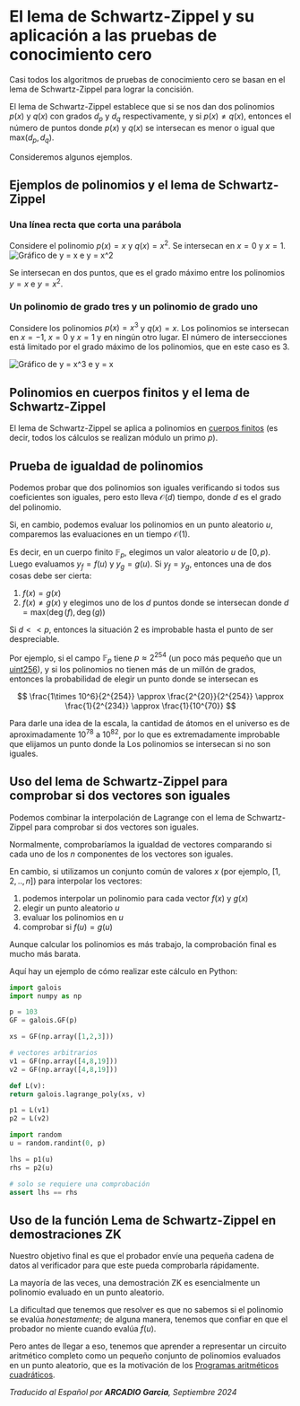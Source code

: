 # El lema de Schwartz-Zippel y su aplicación a las pruebas de conocimiento cero

Casi todos los algoritmos de pruebas de conocimiento cero se basan en el lema de Schwartz-Zippel para lograr la concisión.

El lema de Schwartz-Zippel establece que si se nos dan dos polinomios $p(x)$ y $q(x)$ con grados $d_p$ y $d_q$ respectivamente, y si $p(x) \neq q(x)$, entonces el número de puntos donde $p(x)$ y $q(x)$ se intersecan es menor o igual que $\mathsf{max}(d_p, d_q)$.

Consideremos algunos ejemplos.

## Ejemplos de polinomios y el lema de Schwartz-Zippel
### Una línea recta que corta una parábola

Considere el polinomio $p(x) = x$ y $q(x) = x^2$. Se intersecan en $x = 0$ y $x = 1$.
![Gráfico de y = x e y = x^2](https://pub-32882f615aa84e4a94e1279ccf3ab85a.r2.dev/schwartz-zippel-x-x2-example.png)

Se intersecan en dos puntos, que es el grado máximo entre los polinomios $y = x$ e $y = x^2$.

### Un polinomio de grado tres y un polinomio de grado uno

Considere los polinomios $p(x) = x^3$ y $q(x) = x$. Los polinomios se intersecan en $x = -1$, $x = 0$ y $x = 1$ y en ningún otro lugar. El número de intersecciones está limitado por el grado máximo de los polinomios, que en este caso es 3.

![Gráfico de y = x^3 e y = x](https://pub-32882f615aa84e4a94e1279ccf3ab85a.r2.dev/schwartz-zippel-x-x3-example.png)

## Polinomios en cuerpos finitos y el lema de Schwartz-Zippel
El lema de Schwartz-Zippel se aplica a polinomios en [cuerpos finitos](https://www.rareskills.io/post/finite-fields) (es decir, todos los cálculos se realizan módulo un primo $p$).

## Prueba de igualdad de polinomios
Podemos probar que dos polinomios son iguales verificando si todos sus coeficientes son iguales, pero esto lleva $\mathcal{O}(d)$ tiempo, donde $d$ es el grado del polinomio.

Si, en cambio, podemos evaluar los polinomios en un punto aleatorio $u$, comparemos las evaluaciones en un tiempo $\mathcal{O}(1)$.

Es decir, en un cuerpo finito $\mathbb{F}_{p}$, elegimos un valor aleatorio $u$ de $[0,p)$. Luego evaluamos $y_f=f(u)$ y $y_g=g(u)$. Si $y_f = y_g$, entonces una de dos cosas debe ser cierta:

1. $f(x) = g(x)$
2. $f(x) \neq g(x)$ y elegimos uno de los $d$ puntos donde se intersecan donde $d = \mathsf{max}(\deg(f), \deg(g))$

Si $d << p$, entonces la situación 2 es improbable hasta el punto de ser despreciable.

Por ejemplo, si el campo $\mathbb{F}_{p}$ tiene $p \approx 2^{254}$ (un poco más pequeño que un [uint256](https://www.rareskills.io/post/uint-max-value-solidity)), y si los polinomios no tienen más de un millón de grados, entonces la probabilidad de elegir un punto donde se intersecan es

$$
\frac{1\times 10^6}{2^{254}} \approx \frac{2^{20}}{2^{254}} \approx \frac{1}{2^{234}} \approx \frac{1}{10^{70}}
$$

Para darle una idea de la escala, la cantidad de átomos en el universo es de aproximadamente $10^{78}$ a $10^{82}$, por lo que es extremadamente improbable que elijamos un punto donde la Los polinomios se intersecan si no son iguales.

## Uso del lema de Schwartz-Zippel para comprobar si dos vectores son iguales

Podemos combinar la interpolación de Lagrange con el lema de Schwartz-Zippel para comprobar si dos vectores son iguales.

Normalmente, comprobaríamos la igualdad de vectores comparando si cada uno de los $n$ componentes de los vectores son iguales.

En cambio, si utilizamos un conjunto común de valores $x$ (por ejemplo, $[1,2,..,n]$) para interpolar los vectores:

1. podemos interpolar un polinomio para cada vector $f(x)$ y $g(x)$
2. elegir un punto aleatorio $u$
3. evaluar los polinomios en $u$
4. comprobar si $f(u) = g(u)$

Aunque calcular los polinomios es más trabajo, la comprobación final es mucho más barata.

Aquí hay un ejemplo de cómo realizar este cálculo en Python:

```python
import galois
import numpy as np

p = 103
GF = galois.GF(p)

xs = GF(np.array([1,2,3]))

# vectores arbitrarios
v1 = GF(np.array([4,8,19]))
v2 = GF(np.array([4,8,19]))

def L(v):
return galois.lagrange_poly(xs, v)

p1 = L(v1)
p2 = L(v2)

import random
u = random.randint(0, p)

lhs = p1(u)
rhs = p2(u)

# solo se requiere una comprobación
assert lhs == rhs
```

## Uso de la función Lema de Schwartz-Zippel en demostraciones ZK
Nuestro objetivo final es que el probador envíe una pequeña cadena de datos al verificador para que este pueda comprobarla rápidamente.

La mayoría de las veces, una demostración ZK es esencialmente un polinomio evaluado en un punto aleatorio.

La dificultad que tenemos que resolver es que no sabemos si el polinomio se evalúa *honestamente*; de alguna manera, tenemos que confiar en que el probador no miente cuando evalúa $f(u)$.

Pero antes de llegar a eso, tenemos que aprender a representar un circuito aritmético completo como un pequeño conjunto de polinomios evaluados en un punto aleatorio, que es la motivación de los [Programas aritméticos cuadráticos](rareskills.io/post/quadratic-arithmetic-program).

*Traducido al Español por **ARCADIO Garcia**, Septiembre 2024*